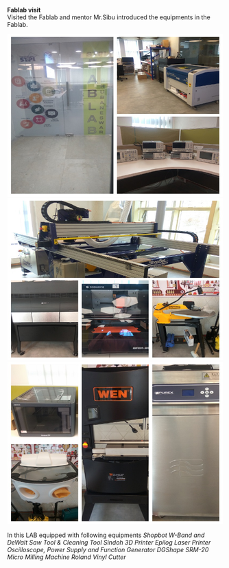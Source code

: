 **Fablab visit**  
Visited the Fablab and mentor Mr.Sibu introduced the equipments in the Fablab.

![LAB](/img/Tour1.jpg)
![LAB](/img/Tour2.jpg)
![LAB](/img/Tour3.jpg)

In this LAB equipped with following equipments
*Shopbot*
*W-Band and DeWalt Saw Tool & Cleaning Tool*
*Sindoh 3D Printer*
*Epilog Laser Printer*
*Oscilloscope, Power Supply and Function Generator*
*DGShape SRM-20 Micro Milling Machine*
*Roland Vinyl Cutter*

